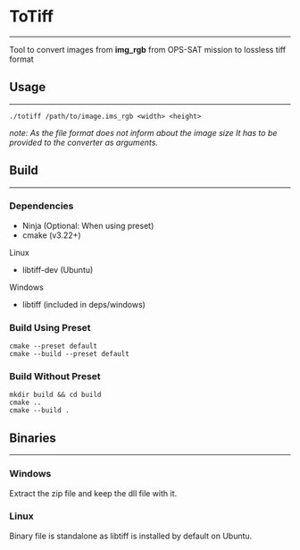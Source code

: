 # ToTiff

---

 Tool to convert images from __img_rgb__  from OPS-SAT mission to lossless tiff format

## Usage

---

```shell
./totiff /path/to/image.ims_rgb <width> <height>
```
_note: As the file format does not inform about the image size It has to be provided to the converter as arguments._

## Build

---

### Dependencies
- Ninja (Optional: When using preset)
- cmake (v3.22+)

Linux
- libtiff-dev (Ubuntu)

Windows
- libtiff (included in deps/windows)

### Build Using Preset

```shell
cmake --preset default
cmake --build --preset default
```

### Build Without Preset

```shell
mkdir build && cd build
cmake ..
cmake --build .
```


## Binaries

---
### Windows
Extract the zip file and keep the dll file with it.

### Linux
Binary file is standalone as libtiff is installed by default on Ubuntu.
